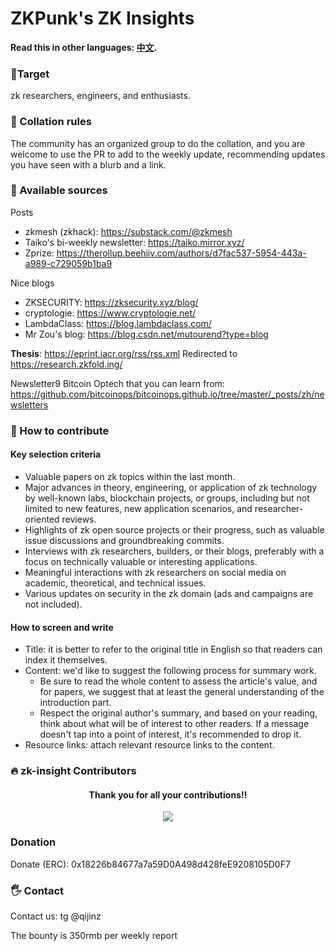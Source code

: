 # ZKPunk's ZK Insights

**Read this in other languages: [中文](README_zh.md).**


### 🚩Target
zk researchers, engineers, and enthusiasts.

### 📖 Collation rules
The community has an organized group to do the collation, and you are welcome to use the PR to add to the weekly update, recommending updates you have seen with a blurb and a link.

### 🔗 Available sources

Posts
- zkmesh (zkhack): https://substack.com/@zkmesh
- Taiko's bi-weekly newsletter: https://taiko.mirror.xyz/
- Zprize: https://therollup.beehiiv.com/authors/d7fac537-5954-443a-a989-c729059b1ba9

Nice blogs
- ZKSECURITY: https://zksecurity.xyz/blog/
- cryptologie: https://www.cryptologie.net/
- LambdaClass: https://blog.lambdaclass.com/
- Mr Zou's blog: https://blog.csdn.net/mutourend?type=blog

**Thesis**: https://eprint.iacr.org/rss/rss.xml Redirected to https://research.zkfold.ing/

Newsletter9 Bitcoin Optech that you can learn from: https://github.com/bitcoinops/bitcoinops.github.io/tree/master/_posts/zh/newsletters


### 🌱 How to contribute

#### Key selection criteria

- Valuable papers on zk topics within the last month.
- Major advances in theory, engineering, or application of zk technology by well-known labs, blockchain projects, or groups, including but not limited to new features, new application scenarios, and researcher-oriented reviews.
- Highlights of zk open source projects or their progress, such as valuable issue discussions and groundbreaking commits.
- Interviews with zk researchers, builders, or their blogs, preferably with a focus on technically valuable or interesting applications.
- Meaningful interactions with zk researchers on social media on academic, theoretical, and technical issues.
- Various updates on security in the zk domain (ads and campaigns are not included).

#### How to screen and write

- Title: it is better to refer to the original title in English so that readers can index it themselves.
- Content: we'd like to suggest the following process for summary work.
  - Be sure to read the whole content to assess the article's value, and for papers, we suggest that at least the general understanding of the introduction part.
  - Respect the original author's summary, and based on your reading, think about what will be of interest to other readers. If a message doesn't tap into a point of interest, it's recommended to drop it.
- Resource links: attach relevant resource links to the content.

### 🔥 zk-insight Contributors

<div align="center">
  <h4 align="center">
    Thank you for all your contributions!!
  </h4>
  <a href="https://github.com/Antalpha-Labs/zk-insights/graphs/contributors">
    <img src="https://contrib.rocks/image?repo=Antalpha-Labs/zk-insights" />
  </a>
</div>

### Donation
Donate (ERC): 0x18226b84677a7a59D0A498d428feE9208105D0F7


### 🖐️ Contact

Contact us: tg @qijinz

The bounty is 350rmb per weekly report
